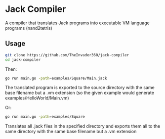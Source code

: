 # Jack Compiler

A compiler that translates Jack programs into executable VM language programs (nand2tetris)

## Usage

```bash
git clone https://github.com/TheInvader360/jack-compiler
cd jack-compiler
```

Then:

```bash
go run main.go -path=examples/Square/Main.jack
```

The translated program is exported to the source directory with the same base filename but a .vm extension (so the given example would generate examples/HelloWorld/Main.vm)

Or:

```bash
go run main.go -path=examples/Square
```

Translates all .jack files in the specified directory and exports them all to the same directory with the same base filename but a .vm extension
